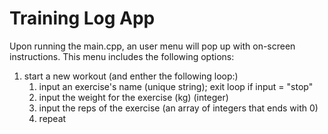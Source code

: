 # Training Log App

Upon running the main.cpp, an user menu will pop up with on-screen instructions. This menu includes the following options:
1. start a new workout (and enther the following loop:)
    1. input an exercise's name (unique string); exit loop if input = "stop"
    2. input the weight for the exercise (kg) (integer)
    3. input the reps of the exercise (an array of integers that ends with 0)
    4. repeat
